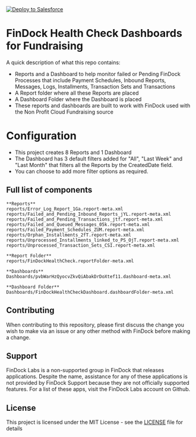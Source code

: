 <a href="https://githubsfdeploy.herokuapp.com?owner=findocklabs&repo=findock-healthcheck-fundraising&ref=main">
  <img alt="Deploy to Salesforce"
       src="https://raw.githubusercontent.com/afawcett/githubsfdeploy/master/deploy.png">
</a>

# FinDock Health Check Dashboards for Fundraising

A quick description of what this repo contains:
- Reports and a Dashboard to help monitor failed or Pending FinDock Processes that include Payment Schedules, Inbound Reports, Messages, Logs, Installments, Transaction Sets and Transactions
- A Report folder where all these Reports are placed
- A Dashboard Folder where the Dashboard is placed
- These reports and dashboards are built to work with FinDock used with the Non Profit Cloud Fundraising source

# Configuration
- This project creates 8 Reports and 1 Dashboard 
- The Dashboard has 3 default filters added for "All", "Last Week" and "Last Month" that filters all the Reports by the CreatedDate field. 
- You can choose to add more filter options as required. 

## Full list of components

```text
**Reports**
reports/Error_Log_Report_1Ga.report-meta.xml
reports/Failed_and_Pending_Inbound_Reports_jYL.report-meta.xml
reports/Failed_and_Pending_Transactions_jtf.report-meta.xml
reports/Failed_and_Queued_Messages_05k.report-meta.xml
reports/Failed_Payment_Schedules_ZUM.report-meta.xml
reports/Orphan_Installments_2fT.report-meta.xml
reports/Unprocessed_Installments_linked_to_PS_OjT.report-meta.xml
reports/Unprocessed_Transaction_Sets_CSI.report-meta.xml

**Report Folder**
reports/FinDockHealthCheck.reportFolder-meta.xml

**Dashboards**
Dashboards/pvbWarHzQyocvZkvQiAbakDrDoXtef11.dashboard-meta.xml

**Dashboard Folder**
Dashboards/FinDockHealthCheckDashboard.dashboardFolder-meta.xml
```

## Contributing

When contributing to this repository, please first discuss the change you wish to make via an issue or any other method with FinDock before making a change.

## Support

FinDock Labs is a non-supported group in FinDock that releases applications. Despite the name, assistance for any of these applications is not provided by FinDock Support because they are not officially supported features. For a list of these apps, visit the FinDock Labs account on Github.

## License

This project is licensed under the MIT License - see the [LICENSE](/LICENSE) file for details
